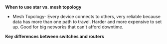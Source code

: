 **When to use star vs. mesh topology**
* Mesh Topology- Every device connects to others, very reliable because data has more than one path to travel. Harder and more expensive to set up. Good for big networks that can't afford downtime.

**Key differences between switches and routers**
